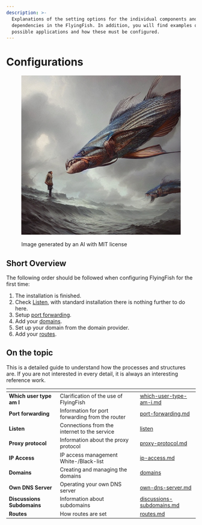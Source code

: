 ```yaml
---
description: >-
  Explanations of the setting options for the individual components and
  dependencies in the FlyingFish. In addition, you will find examples of
  possible applications and how these must be configured.
---
```


# Configurations

<figure><img src="../../.gitbook/assets/781ecdd4-bd15-426f-a1b6-228319eaa3e9.jpeg" alt=""><figcaption><p>Image generated by an AI with MIT license</p></figcaption></figure>

## Short Overview

The following order should be followed when configuring FlyingFish for the first time:

1. The installation is finished.
2. Check [Listen](listen/), with standard installation there is nothing further to do here.&#x20;
3. Setup [port forwarding](port-forwarding.md).
4. Add your [domains](domains/).
5. Set up your domain from the domain provider.
6. Add your [routes](routes.md).

## On the topic

This is a detailed guide to understand how the processes and structures are. If you are not interested in every detail, it is always an interesting reference work.

<table data-view="cards"><thead><tr><th></th><th></th><th></th><th data-hidden data-card-target data-type="content-ref"></th></tr></thead><tbody><tr><td><strong>Which user type am I</strong></td><td>Clarification of the use of FlyingFish</td><td></td><td><a href="which-user-type-am-i.md">which-user-type-am-i.md</a></td></tr><tr><td><strong>Port forwarding</strong></td><td>Information for port forwarding from the router</td><td></td><td><a href="port-forwarding.md">port-forwarding.md</a></td></tr><tr><td><strong>Listen</strong></td><td>Connections from the internet to the service</td><td></td><td><a href="listen/">listen</a></td></tr><tr><td><strong>Proxy protocol</strong></td><td>Information about the proxy protocol</td><td></td><td><a href="listen/proxy-protocol.md">proxy-protocol.md</a></td></tr><tr><td><strong>IP Access</strong></td><td>IP access management White-/Black-list</td><td></td><td><a href="ip-access.md">ip-access.md</a></td></tr><tr><td><strong>Domains</strong></td><td>Creating and managing the domains</td><td></td><td><a href="domains/">domains</a></td></tr><tr><td><strong>Own DNS Server</strong></td><td>Operating your own DNS server</td><td></td><td><a href="domains/own-dns-server.md">own-dns-server.md</a></td></tr><tr><td><strong>Discussions Subdomains</strong></td><td>Information about subdomains</td><td></td><td><a href="domains/discussions-subdomains.md">discussions-subdomains.md</a></td></tr><tr><td><strong>Routes</strong></td><td>How routes are set</td><td></td><td><a href="routes.md">routes.md</a></td></tr></tbody></table>
